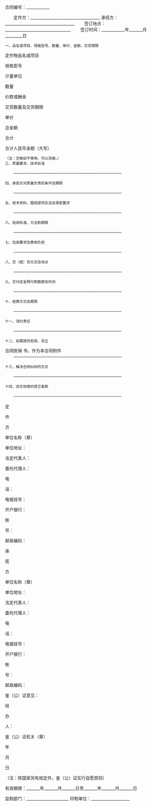 
 


合同编号：____________


　　定作方：____________________________________
    承揽方：____________________________________
　　签订地点：__________________________________
　　签订时间：____________年_______月_________日


    一、品名或项目、规格型号、数量、单价、金额、交货期限






 

  

   

定作物品名或项目


   

规格型号


   

计量单位


   

数量


   

价款或酬金


   

交货数量及交货期限


  

  

   

单价


   

总金额


   

合计


   

 




   

 




   

 




   

 




  

  

   

 




   

 




   

 




   

 




   

 




   

 




   

 




   

 




   

 




   

 




   

 




  

  

   

 




   

 




   

 




   

 




   

 




   

 




   

 




   

 




   

 




   

 




   

 




  

  

   

 




   

 




   

 




   

 




   

 




   

 




   

 




   

 




   

 




   

 




   

 




  

  

   

 




   

 




   

 




   

 




   

 




   

 




   

 




   

 




   

 




   

 




   

 




  

  

   

合计人民币金额（大写）


  

 







    （注：空格如不够用，可以另接。）
    三、质量要求、技术标准
　　────────────────────────────────────


    四、承揽方对质量负责的条件及期限
　　────────────────────────────────────


    五、技术资料、图纸提供办法及保密要求
　　────────────────────────────────────


    六、验收标准、方法和期限
　　────────────────────────────────────


    七、包装要求及费用负担
　　────────────────────────────────────


    八、交（提）货方式及地点
　　────────────────────────────────────


    九、交付定金预付款数额及时间
　　────────────────────────────────────


    十、结算方式及期限
　　────────────────────────────────────


    十一、违约责任
　　────────────────────────────────────


    十二、如需提供担保，另立
合同担保
书，作为本合同附件
　　────────────────────────────────────


    十三、解决合同纠纷的方式
　　────────────────────────────────────


    十四、双方协商的其它条款
　　────────────────────────────────────






 

  

   

定

    
作
    
方


单位名称（章）

单位地址：

法定代表人：

委托代理人：


电

    
话：


电报挂号：

开户银行：

帐

    
号：


邮政编码：


   

承

    
揽
    
方


单位名称（章）

单位地址：

法定代表人：

委托代理人：

电

    
话：


电报挂号：

开户银行：

帐

    
号：


邮政编码：


   


 


鉴（公）证意见：


 



 



 


经

  
办
  
人：



 


鉴（公）证机关（章）



年

   
月
   
日


（注：除国家另有规定外，鉴（公）证实行自愿原则）


  

 








有效期限：_______年_______月_______日至_______年_______月_______日


监制部门：______________________    印制单位：____________________
 


 

 
 
 
 
 
  


  
 

  


  


  
 
 
 
 

